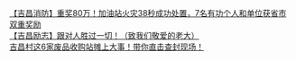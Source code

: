   
[【吉昌消防】重奖80万！加油站火灾38秒成功处置，7名有功个人和单位获省市双重奖励](http://www.dianyue.me/archives/761/9qgh5o5d3x7klghk/)  
[【吉昌励志】跟对人胜过一切！（致我们敬爱的老大）](http://www.dianyue.me/archives/761/ydox9la5y1w0jpef/)  
[吉昌村这6家废品收购站摊上大事！带你直击查封现场！](http://www.dianyue.me/archives/310/l233nn7efkriu715/)
